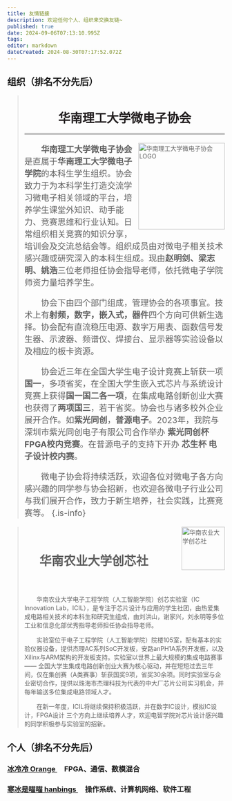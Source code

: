 ```yaml
---
title: 友情链接
description: 欢迎任何个人、组织来交换友链~
published: true
date: 2024-09-06T07:13:10.995Z
tags: 
editor: markdown
dateCreated: 2024-08-30T07:17:52.072Z
---
```


## 组织（排名不分先后）
> &emsp;
> <div>
> <h1 style="color: #231f20; margin-top: 0rem" align=center>华南理工大学微电子协会</h1></div>
> <hr> </hr>
> <img src="https://s2.loli.net/2024/09/03/OKjLbtHPG7me32r.jpg" alt="华南理工大学微电子协会LOGO" style="float:right; width: 200px; height: 200px;">
> <span style="font-size: 1.2rem; margin-top: 0">
>
> &emsp;&emsp;**华南理工大学微电子协会**是直属于**华南理工大学微电子学院**的本科生学生组织。协会致力于为本科学生打造交流学习微电子相关领域的平台，培养学生课堂外知识、动手能力、竞赛思维和行业认知。日常组织相关竞赛的知识分享，培训会及交流总结会等。组织成员由对微电子相关技术感兴趣或研究深入的本科生组成。现由**赵明剑、梁志明、姚浩**三位老师担任协会指导老师，依托微电子学院师资力量培养学生。
>
> &emsp;&emsp;协会下由四个部门组成，管理协会的各项事宜。技术上有**射频，数字，嵌入式，器件**四个方向可供新生选择。协会配有直流稳压电源、数字万用表、函数信号发生器、示波器、频谱仪、焊接台、显示器等实验设备以及相应的板卡资源。
>
> &emsp;&emsp;协会近三年在全国大学生电子设计竞赛上斩获一项**国一**，多项省奖，在全国大学生嵌入式芯片与系统设计竞赛上获得**国一国二各一项**，在集成电路创新创业大赛也获得了**两项国三**，若干省奖。协会也与诸多校外企业展开合作。如**紫光同创**，**普源电子**。2023年，我院与深圳市紫光同创电子有限公司合作举办 **紫光同创杯 FPGA校内竞赛**。在普源电子的支持下开办 **芯生杯 电子设计校内赛**。
>
> &emsp;&emsp;微电子协会将持续活跃，欢迎各位对微电子各方向感兴趣的同学参与协会招新，也欢迎各微电子行业公司与我们展开合作，致力于新生培养，社会实践，比赛竞赛等。
> </span>
{.is-info}



><div><img src="https://s2.loli.net/2024/09/03/OfmnDNJQiqHajgr.jpg" alt="华南农业大学创芯社" style="float:right ; width: 100px; height: 100px;"></div>
><br>
> 
> # &emsp; 华南农业大学创芯社
> ##
><br>
>
>&emsp;&emsp;华南农业大学电子工程学院（人工智能学院）创芯实验室（IC Innovation Lab，ICIL），是专注于芯片设计与应用的学生社团，由热爱集成电路相关技术的本科生和研究生组成，由刘洪山，谢家兴，刘永明等多位工业和信息化部优秀指导老师担任协会指导老师。
> 
>&emsp;&emsp;实验室位于电子工程学院（人工智能学院）院楼105室，配有基本的实验仪器设备，提供杰理AC系列SoC开发板，安路anPH1A系列开发板，以及Xilinx与ARM架构的开发板支持。实验室以世界上最大规模的集成电路赛事 —— 全国大学生集成电路创新创业大赛为核心驱动，并在短短过去三年间，仅在集创赛（A类赛事）斩获国奖9项，省奖30余项。同时实验室与企业密切合作，提供以珠海市杰理科技为代表的中大厂芯片公司实习机会，并每年输送多位集成电路领域人才。
>
>&emsp;&emsp;在新一年度，ICIL将继续保持积极活跃，并在数字IC设计，模拟IC设计，FPGA设计 三个方向上继续培养人才，欢迎电智学院对芯片设计感兴趣的同学积极参与实验室的招新。
><br>


## 个人（排名不分先后）
### <a href="https://www.icecold.ltd">冰冷冷 Orange </a>&emsp;FPGA、通信、数模混合
### <a href="https://blog.hanbings.io"> 寒冰是喵喵 hanbings </a>&emsp;操作系统、计算机网络、软件工程
